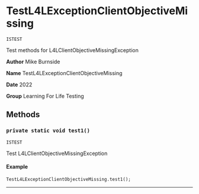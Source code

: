 # TestL4LExceptionClientObjectiveMissing

`ISTEST`

Test methods for L4LClientObjectiveMissingException

**Author** Mike Burnside

**Name** TestL4LExceptionClientObjectiveMissing

**Date** 2022

**Group** Learning For Life Testing

## Methods

### `private static void test1()`

`ISTEST`

Test L4LClientObjectiveMissingException

#### Example

```apex
TestL4LExceptionClientObjectiveMissing.test1();
```

---
